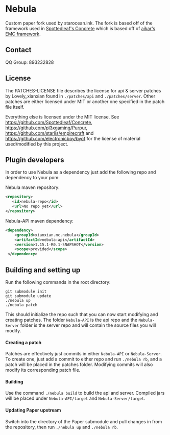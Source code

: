 Nebula
==

Custom paper fork used by starocean.ink. The fork is based off of
 the framework used in [Spottedleaf's Concrete](https://github.com/Spottedleaf/Concrete)
  which is based off of [aikar's EMC framework](https://github.com/starlis/empirecraft).

## Contact
QQ Group: 893232828

## License
The PATCHES-LICENSE file describes the license for api & server patches
by Lovely_xianxian found in `./patches/api` and `./patches/server`. Other patches
are either licensed under MIT or another one specified in the patch file itself.

Everything else is licensed under the MIT license. 
See https://github.com/Spottedleaf/Concrete, https://github.com/pl3xgaming/Purpur,
https://github.com/starlis/empirecraft and https://github.com/electronicboy/byof
for the license of material used/modified by this project.

## Plugin developers
In order to use Nebula as a dependency just add the following repo and dependency to your pom:

Nebula maven repository:
 ```xml 
<repository>
    <id>nebula-repo</id>
    <url>No repo yet</url>
</repository>
```
Nebula-API maven dependency:
```xml
<dependency>
    <groupId>xianxian.mc.nebula</groupId>
    <artifactId>nebula-api</artifactId>
    <version>1.15.1-R0.1-SNAPSHOT</version>
    <scope>provided</scope>
 </dependency>
 ```

## Building and setting up
Run the following commands in the root directory:

```
git submodule init
git submodule update
./nebula up
./nebula patch
```

This should initialize the repo such that you can now start modifying and creating 
patches. The folder `Nebula-API` is the api repo and the `Nebula-Server` folder
is the server repo and will contain the source files you will modify.

#### Creating a patch
Patches are effectively just commits in either `Nebula-API` or `Nebula-Server`. 
To create one, just add a commit to either repo and run `./nebula rb`, and a 
patch will be placed in the patches folder. Modifying commits will also modify its 
corresponding patch file.


#### Building

Use the command `./nebula build` to build the api and server. Compiled jars
will be placed under `Nebula-API/target` and `Nebula-Server/target`.

#### Updating Paper upstream

Switch into the directory of the Paper submodule and pull changes in from the 
repository, then run `./nebula up` and `./nebula rb`.
